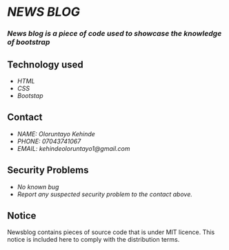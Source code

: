 # _NEWS BLOG_
### _News blog is a piece of code used to showcase the knowledge of bootstrap_

## Technology used
* _HTML_
* _CSS_
* _Bootstap_

## Contact
* _NAME: Oloruntayo Kehinde_
* _PHONE: 07043741067_
* _EMAIL: kehindeoloruntayo1@gmail.com_

## Security Problems
* _No known bug_
* _Report any suspected security problem to the contact above._

## Notice
Newsblog contains pieces of source code that is under MIT licence. This notice is included here to comply with the distribution terms.
